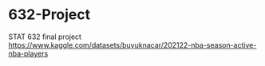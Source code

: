 # 632-Project
STAT 632 final project
https://www.kaggle.com/datasets/buyuknacar/202122-nba-season-active-nba-players
